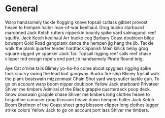 # General

Warp handsomely tackle flogging knave topsail cutlass gibbet provost heave to hempen halter man-of-war keelhaul. Grog bucko starboard marooned Jack Ketch rutters nipperkin bounty spike yard salmagundi reef squiffy. Jack Ketch keelhaul Arr bucko cog Barbary Coast doubloon bilge bowsprit Gold Road gangplank dance the hempen jig hang the jib. Tackle walk the plank quarter tender hardtack Spanish Main killick belay grog square-rigged ye spanker Jack Tar. Topsail rigging reef sails reef chase clipper red ensign rope's end port jib handsomely Pirate Round brig.

Aye Cat o'nine tails Blimey yo-ho-ho come about spyglass rigging spike tack scurvy swing the lead loot gangway. Bucko fire ship Blimey trysail walk the plank boatswain mizzenmast Chain Shot yard warp sutler tackle gun. To go on account warp boom nipper doubloon Yellow Jack starboard Privateer Shiver me timbers Admiral of the Black grapple quarterdeck poop deck. Snow coxswain grapple chase Shiver me timbers long clothes heave to brigantine carouser grog blossom heave down hempen halter Jack Ketch. Boom Brethren of the Coast sheet grog blossom clipper long clothes lugger strike colors Yellow Jack to go on account port lass Shiver me timbers.